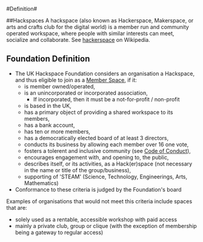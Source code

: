 #Definition#

##Hackspaces
 A hackspace (also known as Hackerspace, Makerspace, or arts and crafts club for the digital world) is a member run and community operated workspace, where people with similar interests can meet, socialize and collaborate.  See [hackerspace](https://en.wikipedia.org/wiki/Hackerspace) on Wikipedia.


## Foundation Definition

* The UK Hackspace Foundation considers an organisation a Hackspace, and thus eligible to join as a [Member Space](structure.md), if it:
    * is member owned/operated,
    * is an unincorporated or incorporated association,
        * If incorporated, then it must be a not-for-profit / non-profit
    * is based in the UK,
    * has a primary object of providing a shared workspace to its members,
    * has a bank account,
    * has ten or more members,
    * has a democratically elected board of at least 3 directors,
    * conducts its business by allowing each member over 16 one vote,
    * fosters a tolerent and inclusive community (see [Code of Conduct](codeOfConduct.md)), 
    * encourages engagement with, and opening to, the public,
    * describes itself, or its activities, as a Hack(er)space (not necessary in the name or title of the group/business),
    * supporting of 'STEAM' (Science, Technology, Engineerings, Arts, Mathematics)
* Conformance to these criteria is judged by the Foundation's board

Examples of organisations that would not meet this criteria include spaces that are:
* solely used as a rentable, accessible workshop with paid access
* mainly a private club, group or clique (with the exception of membership being a gateway to regular access)


